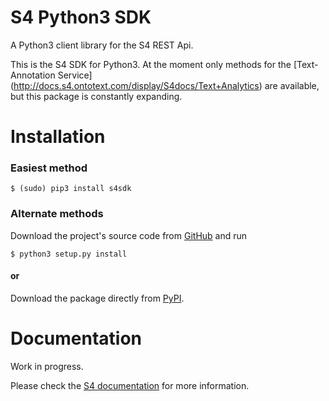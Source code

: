 # S4 Python3 SDK
A Python3 client library for the S4 REST Api.

This is the S4 SDK for Python3. At the moment only methods for the [Text-Annotation Service]
(http://docs.s4.ontotext.com/display/S4docs/Text+Analytics) are available, but this package is constantly expanding.

# Installation

### Easiest method
    $ (sudo) pip3 install s4sdk
### Alternate methods
Download the project's source code from [GitHub](https://github.com/Ontotext-AD/S4/tree/master/Python-client) and run 
    
    $ python3 setup.py install
#### or

Download the package directly from [PyPI](https://pypi.python.org/pypi/s4sdk).
# Documentation
Work in progress. 

Please check the [S4 documentation](http://docs.s4.ontotext.com/display/S4docs/Home) for more information.